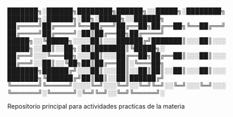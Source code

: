 
███████╗░██████╗████████╗██████╗░░█████╗░████████╗███████╗░██████╗░██╗░█████╗░░██████╗
██╔════╝██╔════╝╚══██╔══╝██╔══██╗██╔══██╗╚══██╔══╝██╔════╝██╔════╝░██║██╔══██╗██╔════╝
█████╗░░╚█████╗░░░░██║░░░██████╔╝███████║░░░██║░░░█████╗░░██║░░██╗░██║███████║╚█████╗░
██╔══╝░░░╚═══██╗░░░██║░░░██╔══██╗██╔══██║░░░██║░░░██╔══╝░░██║░░╚██╗██║██╔══██║░╚═══██╗
███████╗██████╔╝░░░██║░░░██║░░██║██║░░██║░░░██║░░░███████╗╚██████╔╝██║██║░░██║██████╔╝
╚══════╝╚═════╝░░░░╚═╝░░░╚═╝░░╚═╝╚═╝░░╚═╝░░░╚═╝░░░╚══════╝░╚═════╝░╚═╝╚═╝░░╚═╝╚═════╝░


Repositorio principal para actividades practicas de la materia
